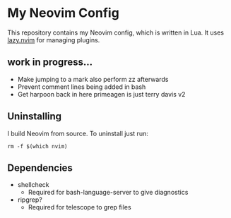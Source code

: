 # My Neovim Config
This repository contains my Neovim config, which is written in Lua. It uses [lazy.nvim](https://github.com/folke/lazy.nvim) for managing plugins.

## work in progress...

- Make jumping to a mark also perform zz afterwards
- Prevent comment lines being added in bash
- Get harpoon back in here primeagen is just terry davis v2

## Uninstalling

I build Neovim from source. To uninstall just run:

```
rm -f $(which nvim)
```

## Dependencies

- shellcheck
    - Required for bash-language-server to give diagnostics
- ripgrep?
    - Required for telescope to grep files
